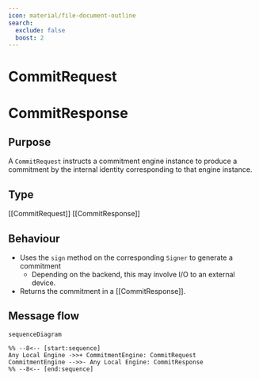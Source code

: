 ```yaml
---
icon: material/file-document-outline
search:
  exclude: false
  boost: 2
---
```


<div class="message" markdown>

# CommitRequest

# CommitResponse

## Purpose

<!-- --8<-- [start:purpose] -->
A `CommitRequest` instructs a commitment engine instance to produce a commitment by the internal identity corresponding to that engine instance.
<!-- --8<-- [end:purpose] -->

## Type

<!-- --8<-- [start:type] -->
[[CommitRequest]]
[[CommitResponse]]
<!-- --8<-- [end:type] -->

## Behaviour

<!-- --8<-- [start:behaviour] -->
- Uses the `sign` method on the corresponding `Signer` to generate a commitment
    - Depending on the backend, this may involve I/O to an external device.
- Returns the commitment in a [[CommitResponse]].
<!-- --8<-- [end:behaviour] -->

## Message flow

<!-- --8<-- [start:messages] -->
```mermaid
sequenceDiagram

%% --8<-- [start:sequence]
Any Local Engine ->>+ CommitmentEngine: CommitRequest
CommitmentEngine -->>- Any Local Engine: CommitResponse
%% --8<-- [end:sequence]
```
<!-- --8<-- [end:messages] -->
</div>
